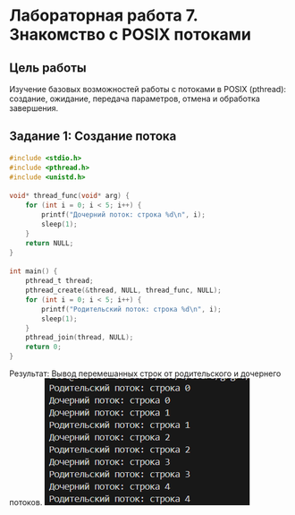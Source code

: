 # Лабораторная работа 7. Знакомство с POSIX потоками
## Цель работы
Изучение базовых возможностей работы с потоками в POSIX (pthread): создание, ожидание, передача параметров, отмена и обработка завершения.

## Задание 1: Создание потока
```c
#include <stdio.h>
#include <pthread.h>
#include <unistd.h>

void* thread_func(void* arg) {
    for (int i = 0; i < 5; i++) {
        printf("Дочерний поток: строка %d\n", i);
        sleep(1);
    }
    return NULL;
}

int main() {
    pthread_t thread;
    pthread_create(&thread, NULL, thread_func, NULL);
    for (int i = 0; i < 5; i++) {
        printf("Родительский поток: строка %d\n", i);
        sleep(1);
    }
    pthread_join(thread, NULL);
    return 0;
}

```
Результат:
Вывод перемешанных строк от родительского и дочернего потоков.
![Выполнение Задания 1](img/p1.png)

